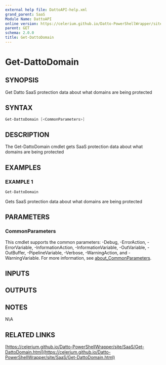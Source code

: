 ```yaml
---
external help file: DattoAPI-help.xml
grand_parent: SaaS
Module Name: DattoAPI
online version: https://celerium.github.io/Datto-PowerShellWrapper/site/SaaS/Get-DattoDomain.html
parent: GET
schema: 2.0.0
title: Get-DattoDomain
---
```


# Get-DattoDomain

## SYNOPSIS
Get Datto SaaS protection data about what domains are being protected

## SYNTAX

```powershell
Get-DattoDomain [<CommonParameters>]
```

## DESCRIPTION
The Get-DattoDomain cmdlet gets SaaS protection data
about what domains are being protected

## EXAMPLES

### EXAMPLE 1
```powershell
Get-DattoDomain
```

Gets SaaS protection data about what domains are being protected

## PARAMETERS

### CommonParameters
This cmdlet supports the common parameters: -Debug, -ErrorAction, -ErrorVariable, -InformationAction, -InformationVariable, -OutVariable, -OutBuffer, -PipelineVariable, -Verbose, -WarningAction, and -WarningVariable. For more information, see [about_CommonParameters](http://go.microsoft.com/fwlink/?LinkID=113216).

## INPUTS

## OUTPUTS

## NOTES
N\A

## RELATED LINKS

[https://celerium.github.io/Datto-PowerShellWrapper/site/SaaS/Get-DattoDomain.html](https://celerium.github.io/Datto-PowerShellWrapper/site/SaaS/Get-DattoDomain.html)

